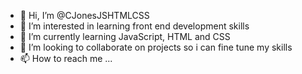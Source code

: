 - 👋 Hi, I’m @CJonesJSHTMLCSS
- 👀 I’m interested in learning front end development skills
- 🌱 I’m currently learning JavaScript, HTML and CSS
- 💞️ I’m looking to collaborate on projects so i can fine tune my skills
- 📫 How to reach me ...

<!---
CJonesJSHTMLCSS/CJonesJSHTMLCSS is a ✨ special ✨ repository because its `README.md` (this file) appears on your GitHub profile.
You can click the Preview link to take a look at your changes.
--->

